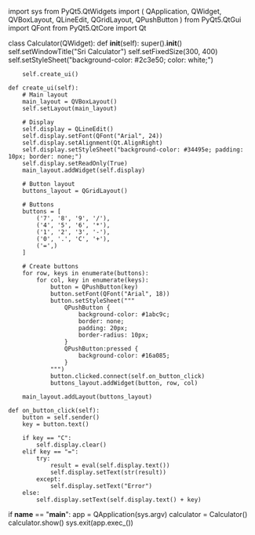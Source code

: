 
import sys
from PyQt5.QtWidgets import (
    QApplication, QWidget, QVBoxLayout,
    QLineEdit, QGridLayout, QPushButton
)
from PyQt5.QtGui import QFont
from PyQt5.QtCore import Qt


class Calculator(QWidget):
    def __init__(self):
        super().__init__()
        self.setWindowTitle("Sri Calculator")
        self.setFixedSize(300, 400)
        self.setStyleSheet("background-color: #2c3e50; color: white;")

        self.create_ui()

    def create_ui(self):
        # Main layout
        main_layout = QVBoxLayout()
        self.setLayout(main_layout)

        # Display
        self.display = QLineEdit()
        self.display.setFont(QFont("Arial", 24))
        self.display.setAlignment(Qt.AlignRight)
        self.display.setStyleSheet("background-color: #34495e; padding: 10px; border: none;")
        self.display.setReadOnly(True)
        main_layout.addWidget(self.display)

        # Button layout
        buttons_layout = QGridLayout()

        # Buttons
        buttons = [
            ('7', '8', '9', '/'),
            ('4', '5', '6', '*'),
            ('1', '2', '3', '-'),
            ('0', '.', 'C', '+'),
            ('=',)
        ]

        # Create buttons
        for row, keys in enumerate(buttons):
            for col, key in enumerate(keys):
                button = QPushButton(key)
                button.setFont(QFont("Arial", 18))
                button.setStyleSheet("""
                    QPushButton {
                        background-color: #1abc9c;
                        border: none;
                        padding: 20px;
                        border-radius: 10px;
                    }
                    QPushButton:pressed {
                        background-color: #16a085;
                    }
                """)
                button.clicked.connect(self.on_button_click)
                buttons_layout.addWidget(button, row, col)

        main_layout.addLayout(buttons_layout)

    def on_button_click(self):
        button = self.sender()
        key = button.text()

        if key == "C":
            self.display.clear()
        elif key == "=":
            try:
                result = eval(self.display.text())
                self.display.setText(str(result))
            except:
                self.display.setText("Error")
        else:
            self.display.setText(self.display.text() + key)


if __name__ == "__main__":
    app = QApplication(sys.argv)
    calculator = Calculator()
    calculator.show()
    sys.exit(app.exec_())



